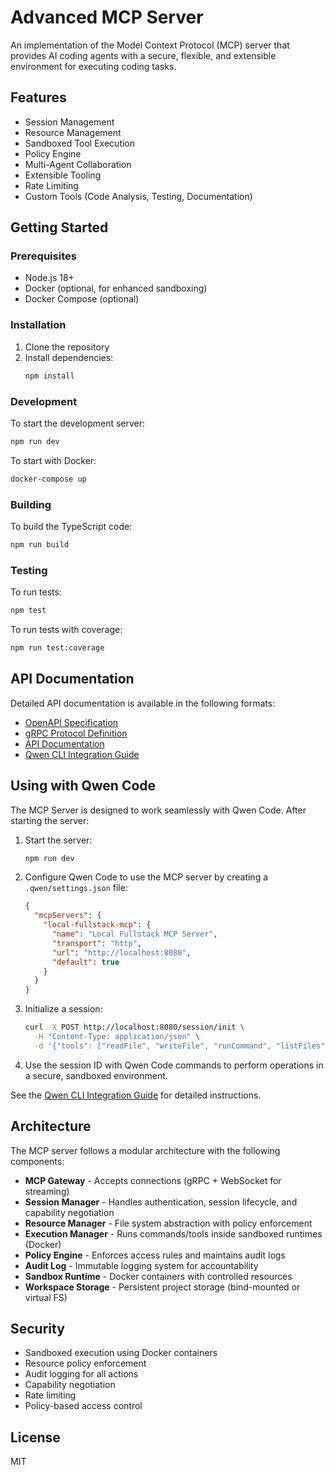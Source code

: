 # Advanced MCP Server

An implementation of the Model Context Protocol (MCP) server that provides AI coding agents with a secure, flexible, and extensible environment for executing coding tasks.

## Features

- Session Management
- Resource Management
- Sandboxed Tool Execution
- Policy Engine
- Multi-Agent Collaboration
- Extensible Tooling
- Rate Limiting
- Custom Tools (Code Analysis, Testing, Documentation)

## Getting Started

### Prerequisites

- Node.js 18+
- Docker (optional, for enhanced sandboxing)
- Docker Compose (optional)

### Installation

1. Clone the repository
2. Install dependencies:
   ```bash
   npm install
   ```

### Development

To start the development server:
```bash
npm run dev
```

To start with Docker:
```bash
docker-compose up
```

### Building

To build the TypeScript code:
```bash
npm run build
```

### Testing

To run tests:
```bash
npm test
```

To run tests with coverage:
```bash
npm run test:coverage
```

## API Documentation

Detailed API documentation is available in the following formats:

- [OpenAPI Specification](src/docs/openapi.yaml)
- [gRPC Protocol Definition](src/docs/mcp.proto)
- [API Documentation](src/docs/api.md)
- [Qwen CLI Integration Guide](src/docs/qwen-cli.md)

## Using with Qwen Code

The MCP Server is designed to work seamlessly with Qwen Code. After starting the server:

1. Start the server:
   ```bash
   npm run dev
   ```

2. Configure Qwen Code to use the MCP server by creating a `.qwen/settings.json` file:
   ```json
   {
     "mcpServers": {
       "local-fullstack-mcp": {
         "name": "Local Fullstack MCP Server",
         "transport": "http",
         "url": "http://localhost:8080",
         "default": true
       }
     }
   }
   ```

3. Initialize a session:
   ```bash
   curl -X POST http://localhost:8080/session/init \
     -H "Content-Type: application/json" \
     -d '{"tools": ["readFile", "writeFile", "runCommand", "listFiles"]}'
   ```

4. Use the session ID with Qwen Code commands to perform operations in a secure, sandboxed environment.

See the [Qwen CLI Integration Guide](src/docs/qwen-cli.md) for detailed instructions.

## Architecture

The MCP server follows a modular architecture with the following components:

- **MCP Gateway** - Accepts connections (gRPC + WebSocket for streaming)
- **Session Manager** - Handles authentication, session lifecycle, and capability negotiation
- **Resource Manager** - File system abstraction with policy enforcement
- **Execution Manager** - Runs commands/tools inside sandboxed runtimes (Docker)
- **Policy Engine** - Enforces access rules and maintains audit logs
- **Audit Log** - Immutable logging system for accountability
- **Sandbox Runtime** - Docker containers with controlled resources
- **Workspace Storage** - Persistent project storage (bind-mounted or virtual FS)

## Security

- Sandboxed execution using Docker containers
- Resource policy enforcement
- Audit logging for all actions
- Capability negotiation
- Rate limiting
- Policy-based access control

## License

MIT